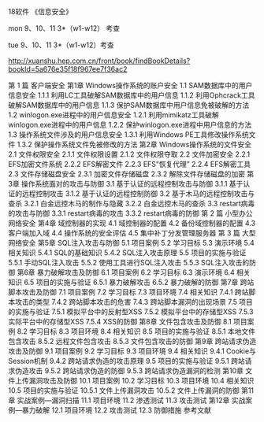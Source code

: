 18软件 《信息安全》

mon   9、10、11  3*（w1-w12） 考查

tue   9、10、11  3*（w1-w12）考查

http://xuanshu.hep.com.cn/front/book/findBookDetails?bookId=5a676e35f18f967ee7f36ac2

第 1 篇 客户端安全
第1章 Windows操作系统的账户安全
1.1 SAM数据库中的用户信息安全
1.1.1 利用LC工具破解SAM数据库中的用户信息
1.1.2 利用Ophcrack工具破解SAM数据库中的用户信息
1.1.3 保护SAM数据库中用户信息免被破解的方法
1.2 winlogon.exe进程中的用户信息安全
1.2.1 利用mimikatz工具破解winlogon.exe进程中的用户信息
1.2.2 保护winlogon.exe进程中用户信息的方法
1.3 操作系统文件涉及的用户信息安全
1.3.1 利用Windows PE工具修改操作系统文件
1.3.2 保护操作系统文件免被修改的方法
第2章 Windows操作系统的文件安全
2.1 文件权限安全
2.1.1 文件权限设置
2.1.2 文件权限夺取
2.2 文件加密安全
2.2.1 EFS加密文件系统
2.2.2 EFS解密文件
2.2.3 EFS“恢复代理”
2.2.4 EFS解密工具
2.3 文件存储磁盘安全
2.3.1 加密文件存储磁盘
2.3.2 解除文件存储磁盘的加密
第3章 操作系统面对的攻击与防御
3.1 基于认证的远程控制攻击与防御
3.1.1 基于认证的远程控制攻击
3.1.2 基于认证的远程控制防御
3.2 基于木马的远程控制攻击与查杀
3.2.1 白金远控木马的制作与隐藏
3.2.2 白金远控木马的查杀
3.3 restart病毒的攻击与防御
3.3.1 restart病毒的攻击
3.3.2 restart病毒的防御
第 2 篇 小型办公网络安全
第4章 域控制器的实现
4.1 域控制器的配置
4.2 备份域控制器的配置
4.3 客户端加入域
4.4 操作系统的安全评估
4.5 集中补丁分发管理服务器
第 3 篇 大型网络安全
第5章 SQL注入攻击与防御
5.1 项目案例
5.2 学习目标
5.3 演示环境
5.4 相关知识
5.4.1 SQL的基础知识
5.4.2 SQL注入攻击原理
5.5 项目的实施与验证
5.5.1 手动SQL注入攻击
5.5.2 使用工具进行SQL注入攻击
5.5.3 SQL注入攻击的防御
第6章 暴力破解攻击及防御
6.1 项目案例
6.2 学习目标
6.3 演示环境
6.4 相关知识
6.5 项目的实施与验证
6.5.1 暴力破解攻击
6.5.2 暴力破解的防御
第7章 跨站脚本攻击及防御
7.1 项目案例
7.2 学习目标
7.3 项目环境
7.4 相关知识
7.4.1 跨站脚本攻击的类型
7.4.2 跨站脚本攻击的危害
7.4.3 跨站脚本漏洞的出现场景
7.5 项目的实施与验证
7.5.1 模拟平台中的反射型XSS
7.5.2 模拟平台中的存储型XSS
7.5.3 实际平台中的存储型XSS
7.5.4 XSS的防御
第8章 文件包含攻击及防御
8.1 项目案例
8.2 学习目标
8.3 项目环境
8.4 相关知识
8.5 项目的实施与验证
8.5.1 本地文件包含攻击
8.5.2 远程文件包含攻击
8.5.3 文件包含攻击的防御
第9章 跨站请求伪造攻击及防御
9.1 项目案例
9.2 学习目标
9.3 项目环境
9.4 相关知识
9.4.1 Cookie与Session机制
9.4.2 跨站请求伪造的攻击原理
9.5 项目的实施与验证
9.5.1 跨站请求伪造攻击
9.5.2 跨站请求伪造的防御
9.5.3 跨站请求伪造漏洞的检测
第10章 文件上传漏洞攻击及防御
10.1 项目案例
10.2 学习目标
10.3 项目环境
10.4 相关知识
10.5 项目的实施与验证
10.5.1 文件上传漏洞攻击
10.5.2 文件上传漏洞的防御
第11章 实战案例—漏洞扫描
11.1 项目环境
11.2 渗透测试
11.3 攻击测试
第12章 实战案例—暴力破解
12.1 项目环境
12.2 攻击测试
12.3 防御措施
参考文献
